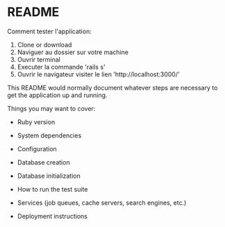 # README

Comment tester l'application:
1. Clone or download
2. Naviguer au dossier sur votre machine
3. Ouvrir terminal
4. Executer la commande 'rails s'
5. Ouvrir le navigateur visiter le lien 'http://localhost:3000/'

This README would normally document whatever steps are necessary to get the
application up and running.

Things you may want to cover:

* Ruby version

* System dependencies

* Configuration

* Database creation

* Database initialization

* How to run the test suite

* Services (job queues, cache servers, search engines, etc.)

* Deployment instructions
